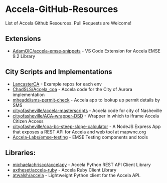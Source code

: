 # Accela-GitHub-Resources
List of Accela Github Resources. Pull Requests are Welcome!

## Extensions
* [AdamOIC/accela-emse-snippets](https://github.com/AdamOIC/accela-emse-snippets) - VS Code Extension for Accela EMSE 9.2 Library

## City Scripts and Implementations
* [LancasterCA](https://github.com/LancasterCA) - Example repos for each env
* [ChadSLS/Accela_coa](https://github.com/ChadSLS/Accela_coa) - Accela code for the City of Aurora implementation
* [mheadd/sms-permit-check](https://github.com/mheadd/sms-permit-check) - Accela app to lookup up permit details by SMS
* [cityofasheville/accela-masterscripts](https://github.com/cityofasheville/accela-masterscripts) - Accela code for city of Nasheville
* [cityofasheville/ACA-wrapper-DSD](https://github.com/cityofasheville/ACA-wrapper-DSD) - Wrapper in which to iframe Accela Citizen Access
* [cityofasheville/coa-bc-steep-slope-calculator](https://github.com/cityofasheville/coa-bc-steep-slope-calculator) - A NodeJS Express App that exposes a REST API for Accela and web tool at mapwnc.org
* [Accela-Labs/emse-testing](https://github.com/Accela-Labs/emse-testing) - EMSE Testing components and tools

## Libraries:
* [michaelachrisco/accelapy](https://github.com/michaelachrisco/accelapy) - Accela Python REST API Client Library
* [axtheset/accela-ruby](https://github.com/axtheset/accela-ruby) - Accela Ruby Client Library
* [atwalsh/accela](https://github.com/atwalsh/accela) - Lightweight Python client for the Accela API.
